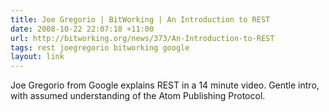 ```yaml
---
title: Joe Gregorio | BitWorking | An Introduction to REST
date: 2008-10-22 22:07:18 +11:00
url: http://bitworking.org/news/373/An-Introduction-to-REST
tags: rest joegregorio bitworking google
layout: link
---
```

Joe Gregorio from Google explains REST in a 14 minute video.  Gentle intro, with assumed understanding of the Atom Publishing Protocol.
